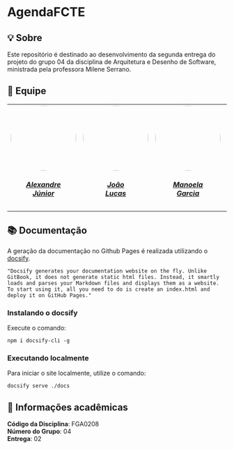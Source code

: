 # AgendaFCTE

## 💡 Sobre

Este repositório é destinado ao desenvolvimento da segunda entrega do projeto do grupo 04 da disciplina de Arquitetura e Desenho de Software, ministrada pela professora Milene Serrano.

## 👥 Equipe

<center>
<table style="margin-left: auto; margin-right: auto;">
    <tr>
        <td align="center">
            <a href="https://github.com/Alexandreljr">
                <img style="border-radius: 50%;" src="https://github.com/Alexandreljr.png" width="150px;"/>
                <h5 class="text-center">Alexandre<br>Júnior</h5>
            </a>
        </td>
        <td align="center">
            <a href="https://github.com/joaolucas102">
                <img style="border-radius: 50%;" src="https://github.com/joaolucas102.png" width="150px;"/>
                <h5 class="text-center">João<br>Lucas</h5>
            </a>
        </td>
        <td align="center">
            <a href="https://github.com/manu-sgc">
                <img style="border-radius: 50%;" src="https://github.com/manu-sgc.png" width="150px;"/>
                <h5 class="text-center">Manoela<br>Garcia</h5>
            </a>
        </td>
        <td align="center">
            <a href="https://github.com/maykonjuso">
                <img style="border-radius: 50%;" src="https://github.com/maykonjuso.png" width="150px;"/>
                <h5 class="text-center">Maykon<br>Júnio</h5>
            </a>
        </td>
        <td align="center">
            <a href="https://github.com/pLopess">
                <img style="border-radius: 50%;" src="https://github.com/pLopess.png" width="150px;"/>
                <h5 class="text-center">Pedro<br>Lopes</h5>
            </a>
        </td>
        <td align="center">
            <a href="https://github.com/rayenealmeida">
                <img style="border-radius: 50%;" src="https://github.com/rayenealmeida.png" width="150px;"/>
                <h5 class="text-center">Rayene<br>Almeida</h5>
            </a>
        </td>
        <td align="center">
            <a href="https://github.com/thaleseuflauzino">
                <img style="border-radius: 50%;" src="https://github.com/thaleseuflauzino.png" width="150px;"/>
                <h5 class="text-center">Thales<br>Euflauzino</h5>
            </a>
        </td>
        <td align="center">
            <a href="https://github.com/VHBernardes">
                <img style="border-radius: 50%;" src="https://github.com/VHBernardes.png" width="150px;"/>
                <h5 class="text-center">Victor<br>Bernardes</h5>
            </a>
        </td>
        <td align="center">
            <a href="https://github.com/Victor-oss">
                <img style="border-radius: 50%;" src="https://github.com/Victor-oss.png" width="150px;"/>
                <h5 class="text-center">Victório<br>Lázaro</h5>
            </a>
        </td>
        <td align="center">
            <a href="https://github.com/moonshinerd">
                <img style="border-radius: 50%;" src="https://github.com/moonshinerd.png" width="150px;"/>
                <h5 class="text-center">Víctor<br>Schmidt</h5>
            </a>
        </td>
    </tr>
</table>
</center>


## 📚 Documentação

A geração da documentação no Github Pages é realizada utilizando o [docsify](https://docsify.js.org/).

```shell
"Docsify generates your documentation website on the fly. Unlike GitBook, it does not generate static html files. Instead, it smartly loads and parses your Markdown files and displays them as a website. To start using it, all you need to do is create an index.html and deploy it on GitHub Pages."
```

### Instalando o docsify

Execute o comando:

```shell
npm i docsify-cli -g
```

### Executando localmente

Para iniciar o site localmente, utilize o comando:

```shell
docsify serve ./docs
```

## 📃 Informações acadêmicas

**Código da Disciplina**: FGA0208<br>
**Número do Grupo**: 04<br>
**Entrega**: 02<br>
